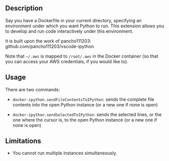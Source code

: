 ## Description

Say you have a Dockerfile in your current directory, specifying an environment under which you want Python to run.
This extension allows you to develop and run code interactively under this environment.

It is built upon the work of pancho111203: github.com/pancho111203/vscode-ipython

Note that `~/.aws` is mapped to `/root/.aws` in the Docker container (so that you can access your AWS credentials, if you would like to).

## Usage

There are two commands:

- `docker-ipython.sendFileContentsToIPython`:
  sends the complete file contents into the open Python instance (or a new one if none is open)

- `docker-ipython.sendSelectedToIPython`:
  sends the selected lines, or the one where the cursor is, to the open Python instance (or a new one if none is open)


## Limitations

- You cannot run multiple instances simultaneously.
